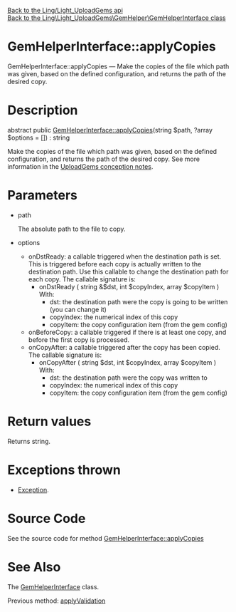 [Back to the Ling/Light_UploadGems api](https://github.com/lingtalfi/Light_UploadGems/blob/master/doc/api/Ling/Light_UploadGems.md)<br>
[Back to the Ling\Light_UploadGems\GemHelper\GemHelperInterface class](https://github.com/lingtalfi/Light_UploadGems/blob/master/doc/api/Ling/Light_UploadGems/GemHelper/GemHelperInterface.md)


GemHelperInterface::applyCopies
================



GemHelperInterface::applyCopies — Make the copies of the file which path was given, based on the defined configuration, and returns the path of the desired copy.




Description
================


abstract public [GemHelperInterface::applyCopies](https://github.com/lingtalfi/Light_UploadGems/blob/master/doc/api/Ling/Light_UploadGems/GemHelper/GemHelperInterface/applyCopies.md)(string $path, ?array $options = []) : string




Make the copies of the file which path was given, based on the defined configuration, and returns the path of the desired copy.
See more information in the [UploadGems conception notes](https://github.com/lingtalfi/Light_UploadGems/blob/master/doc/pages/conception-notes.md).




Parameters
================


- path

    The absolute path to the file to copy.

- options

    - onDstReady: a callable triggered when the destination path is set.
         This is triggered before each copy is actually written to the destination path.
         Use this callable to change the destination path for each copy.
         The callable signature is:
         - onDstReady ( string &$dst, int $copyIndex, array $copyItem )
             With:
             - dst: the destination path were the copy is going to be written (you can change it)
             - copyIndex: the numerical index of this copy
             - copyItem: the copy configuration item (from the gem config)
     - onBeforeCopy: a callable triggered if there is at least one copy, and before the first copy is processed.
     - onCopyAfter: a callable triggered after the copy has been copied.
         The callable signature is:
         - onCopyAfter ( string $dst, int $copyIndex, array $copyItem )
             With:
             - dst: the destination path were the copy was written to
             - copyIndex: the numerical index of this copy
             - copyItem: the copy configuration item (from the gem config)


Return values
================

Returns string.


Exceptions thrown
================

- [Exception](http://php.net/manual/en/class.exception.php).&nbsp;







Source Code
===========
See the source code for method [GemHelperInterface::applyCopies](https://github.com/lingtalfi/Light_UploadGems/blob/master/GemHelper/GemHelperInterface.php#L122-L122)


See Also
================

The [GemHelperInterface](https://github.com/lingtalfi/Light_UploadGems/blob/master/doc/api/Ling/Light_UploadGems/GemHelper/GemHelperInterface.md) class.

Previous method: [applyValidation](https://github.com/lingtalfi/Light_UploadGems/blob/master/doc/api/Ling/Light_UploadGems/GemHelper/GemHelperInterface/applyValidation.md)<br>


